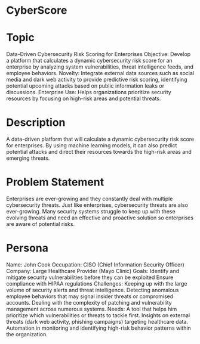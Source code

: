 # CyberScore
# Topic
Data-Driven Cybersecurity Risk Scoring for Enterprises
Objective: Develop a platform that calculates a dynamic cybersecurity risk score for an enterprise by analyzing system vulnerabilities, threat intelligence feeds, and employee behaviors.
Novelty: Integrate external data sources such as social media and dark web activity to provide predictive risk scoring, identifying potential upcoming attacks based on public information leaks or discussions.
Enterprise Use: Helps organizations prioritize security resources by focusing on high-risk areas and potential threats.

# Description
A data-driven platform that will calculate a dynamic cybersecurity risk score for enterprises. By using machine learning models, it can also predict potential attacks and direct their resources towards the high-risk areas and emerging threats.

# Problem Statement
Enterprises are ever-growing and they constantly deal with multiple cybersecurity threats. Just like enterprises, cybersecurity threats are also ever-growing. Many security systems struggle to keep up with these evolving threats and need an effective and proactive solution so enterprises are aware of potential risks.

# Persona
Name: John Cook
Occupation: CISO (Chief Information Security Officer)
Company: Large Healthcare Provider (Mayo Clinic)
Goals: 
Identify and mitigate security vulnerabilities before they can be exploited
Ensure compliance with HIPAA regulations
Challenges:
Keeping up with the large volume of security alerts and threat intelligence.
Detecting anomalous employee behaviors that may signal insider threats or compromised accounts.
Dealing with the complexity of patching and vulnerability management across numerous systems.
Needs:
A tool that helps him prioritize which vulnerabilities or threats to tackle first.
Insights on external threats (dark web activity, phishing campaigns) targeting healthcare data.
Automation in monitoring and identifying high-risk behavior patterns within the organization.

